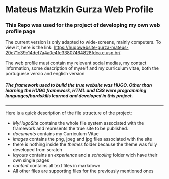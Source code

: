# Mateus Matzkin Gurza Web Profile
### This Repo was used for the project of developing my own web profile page

The current version is only adapted to wide-screens, mainly computers. To view it, here is the link: https://hugowebsite-gurza-mateus-20c71c39c14def7a4a0e4fe33807464828fdca.e.usp.br/

The web profile must contain my relevant social medias, my contact information, some description of myself and my curriculum vitae, both the portuguese versio and english version

##### The framework used to build the true website was HUGO. Other than learning the HUGO framework, HTML and CSS were programming languages/hardskills learned and developed in this project.
---
Here is a quick description of the file structure of the project:
- _MyHugoSite_ contains the whole file system associated with the framework and represents the true site to be published.
- _documents_ contains my Curriculum Vitae
- _images_ contains the png, jpeg and jpg files associated with the site
- there is nothing inside the _themes_ folder because the theme was fully developed from scratch
- _layouts_ contains an _experience_ and a _schooling_ folder wich have their own single pages
- _content_ contains all text files in markdown
- All other files are supporting files for the previously mentioned ones
